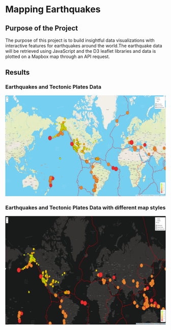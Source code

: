 # Mapping Earthquakes
## Purpose of the Project
The purpose of this project is to build insightful data visualizations with interactive features for earthquakes around the world.The earthquake data will be retrieved using JavaScript and the D3 leaflet libraries and data is plotted on a Mapbox map through an API request.

## Results
### Earthquakes and Tectonic Plates Data
![Earthquakes and Tectonic plates.png](https://github.com/smj452/Mapping_Earthquakes/blob/main/Resources/Earthquakes%20and%20Tectonic%20plates.png)

### Earthquakes and Tectonic Plates Data with different map styles
![FinalResult.png](https://github.com/smj452/Mapping_Earthquakes/blob/main/Resources/FinalResult.png)


